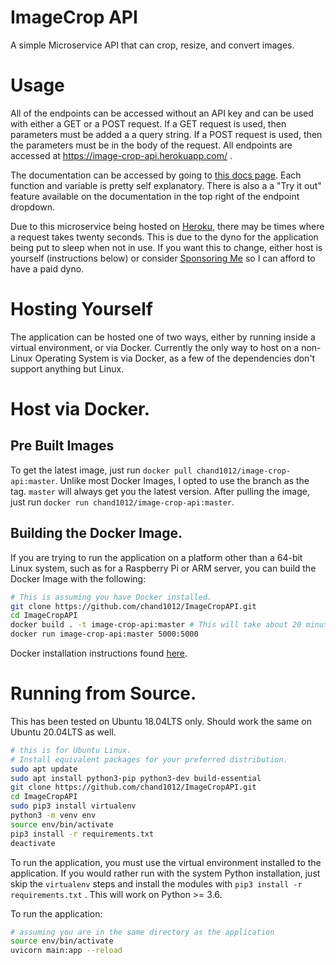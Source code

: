 # ImageCrop API

A simple Microservice API that can crop, resize, and convert images.

# Usage

All of the endpoints can be accessed without an API key and can be used with either a GET or a POST request. If a GET request is used, then parameters must be added a a query string. If a POST request is used, then the parameters must be in the body of the request. All endpoints are accessed at https://image-crop-api.herokuapp.com/ . 

The documentation can be accessed by going to [this docs page](https://image-crop-api.herokuapp.com/docs). Each function and variable is pretty self explanatory. There is also a a "Try it out" feature available on the documentation in the top right of the endpoint dropdown.

Due to this microservice being hosted on [Heroku](https://heroku.com/), there may be times where a request takes twenty seconds. This is due to the dyno for the application being put to sleep when not in use. If you want this to change, either host is yourself (instructions below) or consider [Sponsoring Me](https://github.com/sponsors/chand1012/) so I can afford to have a paid dyno. 

# Hosting Yourself

The application can be hosted one of two ways, either by running inside a virtual environment, or via Docker. Currently the only way to host on a non-Linux Operating System is via Docker, as a few of the dependencies don't support anything but Linux. 

# Host via Docker.

## Pre Built Images

To get the latest image, just run `docker pull chand1012/image-crop-api:master`. Unlike most Docker Images, I opted to use the branch as the tag. `master` will always get you the latest version. After pulling the image, just run `docker run chand1012/image-crop-api:master`.

## Building the Docker Image.

If you are trying to run the application on a platform other than a 64-bit Linux system, such as for a Raspberry Pi or ARM server, you can build the Docker Image with the following:

```Bash
# This is assuming you have Docker installed.
git clone https://github.com/chand1012/ImageCropAPI.git
cd ImageCropAPI
docker build . -t image-crop-api:master # This will take about 20 minutes
docker run image-crop-api:master 5000:5000
```

Docker installation instructions found [here](https://docs.docker.com/get-docker/).

# Running from Source.

This has been tested on Ubuntu 18.04LTS only. Should work the same on Ubuntu 20.04LTS as well.

```Bash
# this is for Ubuntu Linux. 
# Install equivalent packages for your preferred distribution.
sudo apt update
sudo apt install python3-pip python3-dev build-essential 
git clone https://github.com/chand1012/ImageCropAPI.git
cd ImageCropAPI
sudo pip3 install virtualenv 
python3 -m venv env
source env/bin/activate
pip3 install -r requirements.txt
deactivate
```

To run the application, you must use the virtual environment installed to the application. If you would rather run with the system Python installation, just skip the `virtualenv` steps and install the modules with `pip3 install -r requirements.txt` . This will work on Python >= 3.6.

To run the application:
```Bash
# assuming you are in the same directory as the application
source env/bin/activate
uvicorn main:app --reload
```


